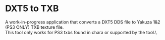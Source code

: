 # DXT5 to TXB
A work-in-progress application that converts a DXT5 DDS file to Yakuza 1&2 (PS3 ONLY) TXB texture file.\
This tool only works for PS3 txbs found in chara or supported by the tool.\

